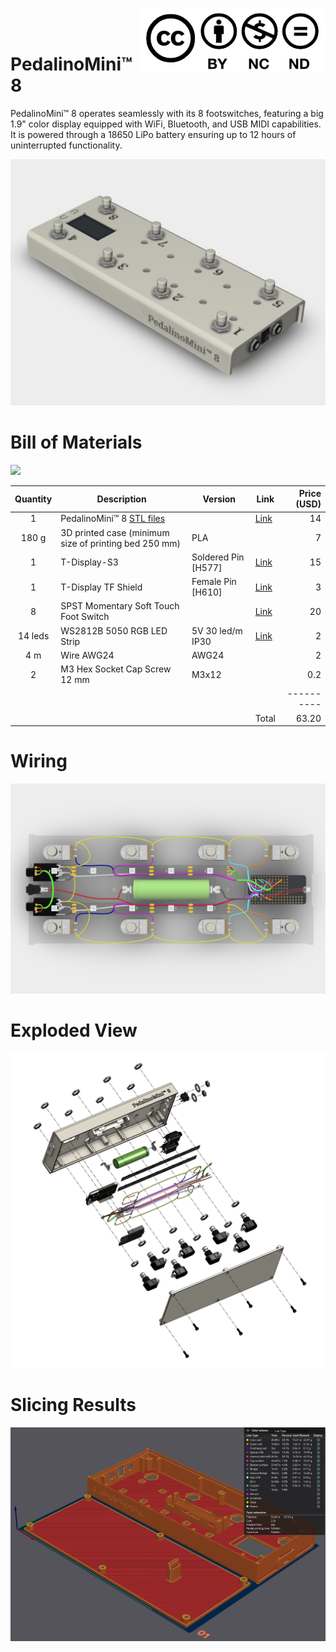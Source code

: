 <a href="https://creativecommons.org/licenses/by-nc-nd/4.0/"><img align="right" src="./images/cc-by-nc-nd--300x104.png" /></a>
<br>
<br>
# PedalinoMini™ 8

PedalinoMini™ 8 operates seamlessly with its 8 footswitches, featuring a big 1.9" color display equipped with WiFi, Bluetooth, and USB MIDI capabilities. It is powered through a 18650 LiPo battery ensuring up to 12 hours of uninterrupted functionality.

![](./images/PedalinoMini%208.jpg)

# Bill of Materials

![](./images/PedalinoMini%204%20Naked.jpg)

Quantity|Description|Version|Link|Price (USD)
:------:|-----------|-------|----|-----:
1|PedalinoMini™ 8 [STL files](https://github.com/pedalino-sponsors/PedalinoMini-8)||[Link](https://github.com/sponsors/alf45tar/sponsorships?sponsor=alf45tar&tier_id=392063&preview=false)|14
180 g|3D printed case (minimum size of printing bed 250 mm)|PLA||7
1|T-Display-S3|Soldered Pin [H577]|[Link](https://www.lilygo.cc/products/t-display-s3?variant=42351558590645)|15
1|T-Display TF Shield|Female Pin [H610]|[Link](https://www.lilygo.cc/products/t-display-tf-shied?variant=42729797025973)|3
8|SPST Momentary Soft Touch Foot Switch||[Link](https://www.aliexpress.com/item/1005004646906063.html)|20
14 leds|WS2812B 5050 RGB LED Strip|5V 30 led/m IP30|[Link](https://www.aliexpress.com/item/1005004289391906.html)|2
4 m|Wire AWG24|AWG24||2
2|M3 Hex Socket Cap Screw 12 mm|M3x12||0.2
|||||----------
||||Total|63.20

# Wiring

![](./images/PedalinoMini%208%20Wiring.jpg)

# Exploded View

![](./images/PedalinoMini%208%20Exploded%20View.jpg)

# Slicing Results

![](./images/PedalinoMini%208%20Slicing%20Results.jpg)
